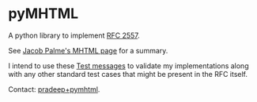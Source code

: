 # pyMHTML

A python library to implement [RFC 2557](http://tools.ietf.org/html/rfc2557).

See [Jacob Palme's MHTML page](http://people.dsv.su.se/~jpalme/ietf/mhtml.html) for a summary.

I intend to use these [Test messages](http://people.dsv.su.se/~jpalme/ietf/mhtml-test/mhtml.html) to validate
my implementations along with any other standard test cases that might be present in the RFC itself.

Contact: [pradeep+pymhtml](mailto:pradeep+pymhtml@btbytes.com).
